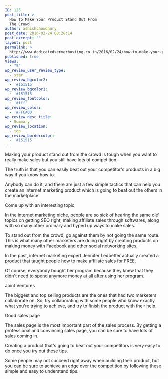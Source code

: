 ```yaml
---
ID: 125
post_title: >
  How To Make Your Product Stand Out From
  The Crowd
author: ashishchowdhury
post_date: 2016-02-24 08:28:14
post_excerpt: ""
layout: post
permalink: >
  http://www.dedicatedserverhosting.co.in/2016/02/24/how-to-make-your-product-stand-out-from-the-crowd/
published: true
Views:
  - "5"
wp_review_user_review_type:
  - star
wp_review_bgcolor2:
  - '#151515'
wp_review_bgcolor1:
  - '#151515'
wp_review_fontcolor:
  - '#fff'
wp_review_color:
  - '#FFCA00'
wp_review_desc_title:
  - Summary
wp_review_location:
  - top
wp_review_bordercolor:
  - '#151515'
---
```

Making your product stand out from the crowd is tough when you want to really make sales but you still have lots of competition.

The truth is that you can easily beat out your competitor's products in a big way if you know how to.

Anybody can do it, and there are just a few simple tactics that can help you create an internet marketing product which is going to beat out the others in the marketplace.

Come up with an interesting topic

In the internet marketing niche, people are so sick of hearing the same ole' topics on getting SEO right, making affiliate sales through softwares, along with so many other ordinary and hyped up ways to make sales.

To stand out from the crowd, go against them by not going the same route. This is what many other marketers are doing right by creating products on making money with Facebook and other social networking sites.

In the past, internet marketing expert Jennifer Ledbetter actually created a product that taught people how to make affiliate sales for FREE.

Of course, everybody bought her program because they knew that they didn't need to spend anymore money at all after using her program.

Joint Ventures

The biggest and top selling products are the ones that had two marketers collaborate on. So, try collaborating with some people who know exactly what you're trying to achieve, and try to finish the product with their help.

Good sales page

The sales page is the most important part of the sales process. By getting a professional and convincing sales page, you can be sure to have lots of sales coming in.

Creating a product that's going to beat out your competitors is very easy to do once you try out these tips.

Some people may not succeed right away when building their product, but you can be sure to achieve an edge over the competition by following these simple and easy to understand tips.